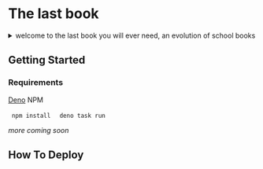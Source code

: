 <h1>The last book</h1>

<details>
  <summary>
   welcome to the last book you will ever need, an evolution of school books
  </summary>

  <p>
and a play on what they should have helped us acomplished yet failed to beyond measure</p>

<p>the books that we wrote in growing up should have been more then books we used to fill out homework they should have been books of knowledge that those that come after us could use </p>

<p>Imagine instead of having to source new textbooks with the most recent advancements in the world, we would go out on an adventure and explore what the world has to offer and documment them in those books </p>


<p>Then those that came after us would build on top of that knowledge and discovered more, book -> textbook </p>


<p>but all we did is instead of think, we copied what was in a textbook and regurgitated the knowledge</p>

<p>today this ends, with this book, a living one, we will be able to take back control and share knowledge that evolves with us</p>

<p>this is the last book<p>
</details>

 

 <h2>Getting Started</h2>

 <h3>Requirements</h3>

 <a href="https://deno.land/#installation">Deno</a>
 NPM

 <code> npm install </code>
 <code> deno task run </code>


  <i>more coming soon</i>
  
   <h2>How To Deploy</h2>